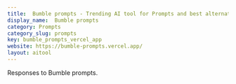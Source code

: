 ```yaml
---
title:  Bumble prompts - Trending AI tool for Prompts and best alternatives
display_name:  Bumble prompts
category: Prompts
category_slug: prompts
key: bumble_prompts_vercel_app
website: https://bumble-prompts.vercel.app/
layout: aitool
---
```


Responses to Bumble prompts.
